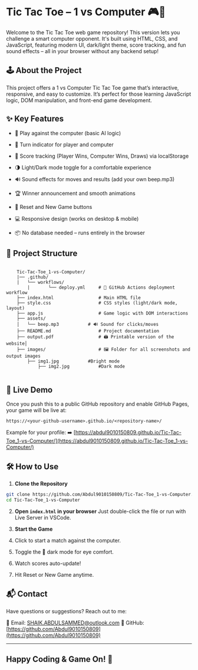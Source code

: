 
# Tic Tac Toe – 1 vs Computer 🎮🤖

Welcome to the Tic Tac Toe web game repository! This version lets you challenge a smart computer opponent. It's built using HTML, CSS, and JavaScript, featuring modern UI, dark/light theme, score tracking, and fun sound effects – all in your browser without any backend setup!

## 🕹️ About the Project

This project offers a 1 vs Computer Tic Tac Toe game that’s interactive, responsive, and easy to customize. It’s perfect for those learning JavaScript logic, DOM manipulation, and front-end game development.

## ✨ Key Features

 * 🤖 Play against the computer (basic AI logic)

 * 🔁 Turn indicator for player and computer

 * 🧠 Score tracking (Player Wins, Computer Wins, Draws) via localStorage

 * 🌗 Light/Dark mode toggle for a comfortable experience

 * 🔊 Sound effects for moves and results (add your own beep.mp3)

 * 🏆 Winner announcement and smooth animations

 * 🔁 Reset and New Game buttons

 * 💻 Responsive design (works on desktop & mobile)

 * 📦 No database needed – runs entirely in the browser

## 📂 Project Structure

```

	Tic-Tac-Toe_1-vs-Computer/
	|── .github/
   	|	└── workflows/
        |		└── deploy.yml     # 🚀 GitHub Actions deployment workflow
	├── index.html           	   # Main HTML file
	├── style.css            	   # CSS styles (light/dark mode, layout)
	├── app.js               	   # Game logic with DOM interactions
	├── assets/
	│	└── beep.mp3       	   # 🔊 Sound for clicks/moves
	├── README.md            	   # Project documentation
	├── output.pdf          	   # 🖨️ Printable version of the website│
	├── images/             	   # 🖼️ Folder for all screenshots and output images
		├── img1.jpg		   #Bright mode
    		├── img2.jpg		   #Dark mode
    		
```
 
## 🚀 Live Demo

Once you push this to a public GitHub repository and enable GitHub Pages, your game will be live at:

```
https://<your-github-username>.github.io/<repository-name>/
```

Example for your profile:
➡️ [https://abdul9010150809.github.io/Tic-Tac-Toe_1-vs-Computer/](https://abdul9010150809.github.io/Tic-Tac-Toe_1-vs-Computer/)

## 🛠️ How to Use

 1. **Clone the Repository**

   ```bash
   git clone https://github.com/Abdul9010150809/Tic-Tac-Toe_1-vs-Computer.git
   cd Tic-Tac-Toe_1-vs-Computer
   ```

 2. **Open `index.html` in your browser**
   Just double-click the file or run with Live Server in VSCode.

 3. **Start the Game**

 4. Click to start a match against the computer.

 5. Toggle the 🌙 dark mode for eye comfort.

 6. Watch scores auto-update!

 7. Hit Reset or New Game anytime.

## 📬 Contact

Have questions or suggestions? Reach out to me:

📧 Email: [SHAIK.ABDULSAMMED@outlook.com](mailto:SHAIK.ABDULSAMMED@outlook.com)
🔗 GitHub: [https://github.com/Abdul9010150809](https://github.com/Abdul9010150809)

---

## Happy Coding & Game On! 🎯



